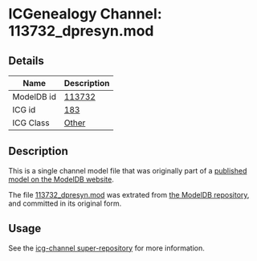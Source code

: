 # ICGenealogy Channel: 113732\_dpresyn.mod

## Details

Name | Description
---- | -----------
ModelDB id | [113732](http://senselab.med.yale.edu/ModelDB/ShowModel.cshtml?model=113732)
ICG id | [183](http://icg.neurotheory.ox.ac.uk/channels/other/183)
ICG Class | [Other](http://icg.neurotheory.ox.ac.uk/channels/other)

## Description

This is a single channel model file that was originally part of a [published model on the ModelDB website](http://senselab.med.yale.edu/mModelDB/ShowModel.cshtml?model=113732).

The file [113732\_dpresyn.mod](113732_dpresyn.mod) was extrated from [the ModelDB repository](http://senselab.med.yale.edu/ModelDB/ShowModel.cshtml?model=113732), and committed in its original form.

## Usage

See the [icg-channel super-repository](https://github.com/icgenealogy/icg-channels) for more information.